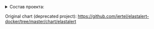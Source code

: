 <details><summary>Состав проекта:</summary>
    .

    ├── deploy
    │   └── helm
    │       ├── Chart.yaml
    │       ├── conf
    │       │   ├── corp
    │       │   │   ├── config.yaml
    │       │   │   ├── rules.yaml
    │       │   │   └── values.yaml
    │       │   ├── cpm
    │       │   │   ├── config.yaml
    │       │   │   ├── rules.yaml
    │       │   │   └── values.yaml
    │       │   ├── cpm-dev
    │       │   │   ├── config.yaml
    │       │   │   ├── rules.yaml
    │       │   │   └── values.yaml
    │       │   ├── sirius
    │       │   │   ├── config.yaml
    │       │   │   ├── rules.yaml
    │       │   │   └── values.yaml
    │       │   └── univ
    │       │       ├── config.yaml
    │       │       ├── rules.yaml
    │       │       └── values.yaml
    │       ├── templates
    │       │   ├── _helpers.tpl
    │       │   ├── config.yaml
    │       │   ├── deployment.yaml
    │       │   ├── modules.yaml
    │       │   ├── podsecuritypolicy.yaml
    │       │   ├── role.yaml
    │       │   ├── rolebinding.yaml
    │       │   ├── rules.yaml
    │       │   ├── secret.yaml
    │       │   └── serviceaccount.yaml
    │       └── values.yaml
    └── scripts
        └── helm_deploy_and_wait.sh
</details>

Original chart (deprecated project): https://github.com/jertel/elastalert-docker/tree/master/chart/elastalert
